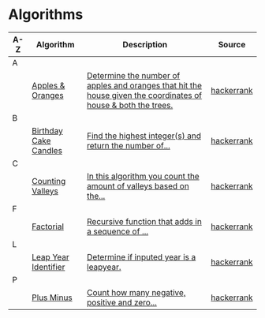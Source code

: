 <!-- #### [Compare Triplets](#): -->
<!-- #### [Diagonal Difference](#): -->
<!-- #### [Merge Sort](#): -->
<!-- #### [Simple Array Sum](#): -->
<!-- #### [Very Big Sum](#): -->

<!-- D | | | | -->

<!-- E | | | | -->


<!-- G | | | | -->

<!-- H | | | | -->

<!-- I | | | | -->

<!-- J | | | | -->

<!-- K | | | | -->


<!-- N | | | | -->

<!-- M | | | | -->

<!-- O | | | | -->


<!-- Q | | | | -->

<!-- R | | | | -->

<!-- S | | | | -->

<!-- T | | | | -->

<!-- U | | | | -->

<!-- V | | | | -->

<!-- W | | | | -->

<!-- X | | | | -->

<!-- Y | | | | -->

<!-- Z | | | | -->

# Algorithms
A-Z| Algorithm | Description | Source
--- | --- | --- | ---
A | | | |                                                          
 &nbsp; | [Apples & Oranges](https://github.com/DariusRain/algorithm-practice/blob/master/apples-oranges.js) | [ Determine the number of apples and oranges that hit the house given the coordinates of house & both the trees.](https://github.com/DariusRain/algorithm-practice/pull/3#issue-437635420) |[hackerrank](https://www.hackerrank.com/challenges/apple-orange/problem)
B | | | |
 &nbsp; | [Birthday Cake Candles](https://github.com/DariusRain/algorithm-practice/blob/master/birthday-cake-candles.js) | [Find the highest integer(s) and return the number of...](https://github.com/DariusRain/algorithm-practice/pull/14) |[hackerrank](https://www.hackerrank.com/challenges/birthday-cake-candles/problem)
C | | | |
 &nbsp; | [Counting Valleys](https://github.com/DariusRain/algorithm-practice/blob/master/counting-valleys.js) | [In this algorithm you count the amount  of valleys based on the...](https://github.com/DariusRain/algorithm-practice/pull/4#issuecomment-653253421) | [hackerrank](https://www.hackerrank.com/challenges/counting-valleys/problem)
F | | | |
&nbsp; | [Factorial](https://github.com/DariusRain/algorithm-practice/blob/master/counting-valleys.js) | [Recursive function that adds in a sequence of ...](https://github.com/DariusRain/algorithm-practice/pull/3#issuecomment-653257819) | [hackerrank](https://www.hackerrank.com/contests/c-programming-test/challenges/finding-factorial-of-n-number)
L | | | |
&nbsp; | [Leap Year Identifier](https://github.com/DariusRain/algorithm-practice/blob/master/dr-leapyear.js) | [Determine if inputed year is a leapyear. ](https://github.com/DariusRain/algorithm-practice/pull/4#issuecomment-653253421) | [hackerrank](https://www.hackerrank.com/challenges/leapyear/problem)
P | | | |
&nbsp; | [Plus Minus](https://github.com/DariusRain/algorithm-practice/blob/master/plus-minus.js) | [Count how many negative, positive and zero...](https://github.com/DariusRain/Algorithms/pull/10#issue-442170607) | [hackerrank](https://www.hackerrank.com/challenges/plus-minus/problem)




